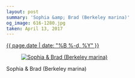 ```yaml
---
layout: post
summary: 'Sophia &amp; Brad (Berkeley marina)'
og_image: 616-1280.jpg
taken: April 13, 2017
---
```


<div class="post">
 <time>
  <a href="/616">
   {{ page.date | date: "%B %-d, %Y" }}
  </a>
 </time>
 <a href="/616">
  <figure data-taken="4/13/2017">
   <img alt="Sophia &amp; Brad (Berkeley marina)" sizes="(min-width: 700px) 50vw, calc(100vw - 2rem)" src="{{ site.assets_url }}/616-640.jpg" srcset="{{ site.assets_url }}/616-320.jpg 320w, {{ site.assets_url }}/616-640.jpg 640w, {{ site.assets_url }}/616-960.jpg 960w, {{ site.assets_url }}/616-1280.jpg 1280w"/>
  </figure>
 </a>
 <span>
  Sophia &amp; Brad (Berkeley marina)
 </span>
</div>
